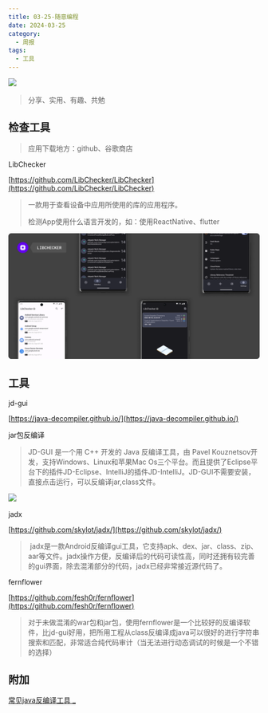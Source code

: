 ```yaml
---
title: 03-25-随意编程
date: 2024-03-25
category:
  - 周报
tags:
  - 工具
---
```

![](https://img.nnxx.me/file/5a500390f31add8c94c98.jpg)

> 分享、实用、有趣、共勉



## 检查工具
>应用下载地方：github、谷歌商店



LibChecker

[https://github.com/LibChecker/LibChecker](https://github.com/LibChecker/LibChecker)
>一款用于查看设备中应用所使用的库的应用程序。
>
>检测App使用什么语言开发的，如：使用ReactNative、flutter

![](https://github.com/LibChecker/LibChecker/raw/master/source/header.png)






## 工具

jd-gui

[https://java-decompiler.github.io/](https://java-decompiler.github.io/)

jar包反编译
>JD-GUI 是一个用 C++ 开发的 Java 反编译工具，由 Pavel Kouznetsov开发，支持Windows、Linux和苹果Mac Os三个平台。而且提供了Eclipse平台下的插件JD-Eclipse、IntelliJ的插件JD-IntelliJ。JD-GUI不需要安装，直接点击运行，可以反编译jar,class文件。

![](https://java-decompiler.github.io/img/jd-gui.png)


 jadx

[https://github.com/skylot/jadx/](https://github.com/skylot/jadx/)
> jadx是一款Android反编译gui工具，它支持apk、dex、jar、class、zip、aar等文件。jadx操作方便，反编译后的代码可读性高，同时还拥有较完善的gui界面，除去混淆部分的代码，jadx已经非常接近源代码了。


fernflower

[https://github.com/fesh0r/fernflower](https://github.com/fesh0r/fernflower)

>对于未做混淆的war包和jar包，使用fernflower是一个比较好的反编译软件，比jd-gui好用，把所用工程从class反编译成java可以很好的进行字符串搜索和匹配，非常适合纯代码审计（当无法进行动态调试的时候是一个不错的选择）




## 附加

[常见java反编译工具 _](https://hksanduo.github.io/2021/06/22/2021-06-22-java-decompiler-tools/)








